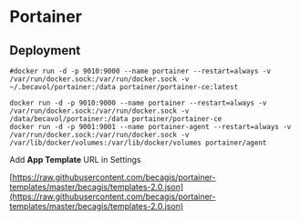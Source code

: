 # Portainer

## Deployment

```shell
#docker run -d -p 9010:9000 --name portainer --restart=always -v /var/run/docker.sock:/var/run/docker.sock -v ~/.becavol/portainer:/data portainer/portainer-ce:latest

docker run -d -p 9010:9000 --name portainer --restart=always -v /var/run/docker.sock:/var/run/docker.sock -v /data/becavol/portainer:/data portainer/portainer-ce
docker run -d -p 9001:9001 --name portainer-agent --restart=always -v /var/run/docker.sock:/var/run/docker.sock -v /var/lib/docker/volumes:/var/lib/docker/volumes portainer/agent
```

Add **App Template** URL in Settings

[https://raw.githubusercontent.com/becagis/portainer-templates/master/becagis/templates-2.0.json](https://raw.githubusercontent.com/becagis/portainer-templates/master/becagis/templates-2.0.json)

